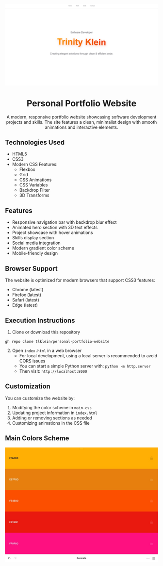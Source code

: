 
<p align='center'> 
  <img src='https://github.com/tlklein/personal-portfolio-website/blob/240e055f49bf7dc91bfa912b154572f414be3310/src/assets/image.png'>
</p>

<h1 align='center'>Personal Portfolio Website</h1>
<p align='center'>A modern, responsive portfolio website showcasing software development projects and skills. The site features a clean, minimalist design with smooth animations and interactive elements.</p>

## Technologies Used
- HTML5
- CSS3
- Modern CSS Features:
  - Flexbox
  - Grid
  - CSS Animations
  - CSS Variables
  - Backdrop Filter
  - 3D Transforms

## Features
- Responsive navigation bar with backdrop blur effect
- Animated hero section with 3D text effects
- Project showcase with hover animations
- Skills display section
- Social media integration
- Modern gradient color scheme
- Mobile-friendly design

## Browser Support
The website is optimized for modern browsers that support CSS3 features:
- Chrome (latest)
- Firefox (latest)
- Safari (latest)
- Edge (latest)

## Execution Instructions
1. Clone or download this repository
```
gh repo clone tlklein/personal-portfolio-website
```
2. Open `index.html` in a web browser
   - For local development, using a local server is recommended to avoid CORS issues
   - You can start a simple Python server with: `python -m http.server`
   - Then visit: `http://localhost:8000`

## Customization 
You can customize the website by:
1. Modifying the color scheme in `main.css`
2. Updating project information in `index.html`
3. Adding or removing sections as needed
4. Customizing animations in the CSS file

## Main Colors Scheme
 ![alt text](src/assets/color-scheme.jpeg)

